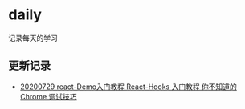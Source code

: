 # daily
记录每天的学习
## 更新记录
 - [20200729 react-Demo入门教程 React-Hooks 入门教程 你不知道的 Chrome 调试技巧](blog\20200729.md)
